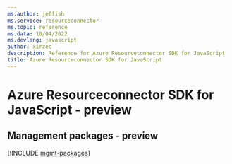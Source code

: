 ```yaml
---
ms.author: jeffish
ms.service: resourceconnector
ms.topic: reference
ms.data: 10/04/2022
ms.devlang: javascript
author: xirzec
description: Reference for Azure Resourceconnector SDK for JavaScript
title: Azure Resourceconnector SDK for JavaScript
---
```

# Azure Resourceconnector SDK for JavaScript - preview

## Management packages - preview
[!INCLUDE [mgmt-packages](resourceconnector-mgmt-index.md)]
